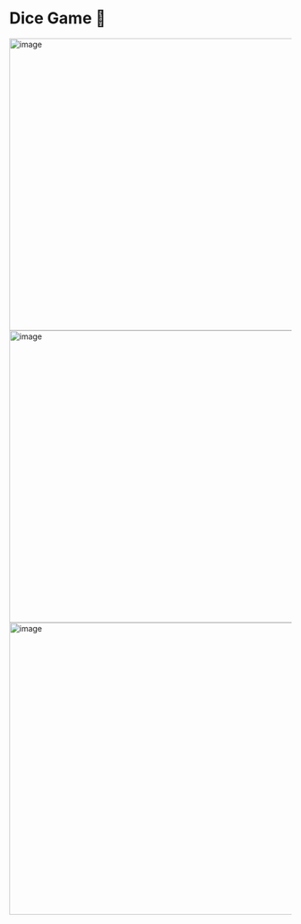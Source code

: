 # Dice Game 🎲

<img width="521" alt="image" src="https://user-images.githubusercontent.com/76753930/210231867-1270b66f-3f09-4e52-8bb0-a3142cb28bd9.png">
<img width="521" alt="image" src="https://user-images.githubusercontent.com/76753930/210232002-50b8ec59-c6d3-4ea5-b48c-90ac93bbcae7.png">
<img width="521" alt="image" src="https://user-images.githubusercontent.com/76753930/210231929-e6f19027-bfe2-496a-ab97-edf142de75b2.png">
